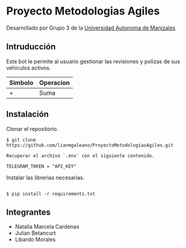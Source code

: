 # Proyecto Metodologias Agiles

Desarrollado por Grupo 3 de la [Universidad Autonoma de Manizales](https://www.autonoma.edu.co/)

## Intruducción

Este bot le permite al usuario gestionar las revisiones y polizas de sus vehiculos activos.

| Simbolo | Operacion |
| --- | --- |
| + | Suma |

## Instalación

Clonar el repositorio.

```
$ git clone https://github.com/lianmgaleano/ProyectoMetodologiasAgiles.git

Recuperar el archivo `.env` con el siguiente contenido.

```

```
TELEGRAM_TOKEN = "API_KEY"
```

Instalar las librerias necesarias.

```

$ pip install -r requirements.txt

```

## Integrantes

- Natalia Marcela Cardenas
- Julian Betancurt
- Libardo Morales
